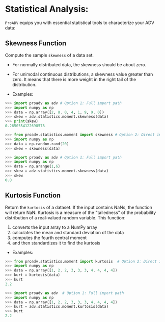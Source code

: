 # Statistical Analysis: 
`ProADV` equips you with essential statistical tools to characterize your ADV data:

## Skewness Function

Compute the sample `skewness` of a data set. 
- For normally distributed data, the skewness should be about zero. 
- For unimodal continuous distributions, a skewness value greater than zero. It means that there is more weight in the right tail of the distribution. 

- Examples:

```python
>>> import proadv as adv # Option 1: Full import path
>>> import numpy as np
>>> data = np.array([2, 8, 0, 4, 1, 9, 9, 0]) 
>>> skew = adv.statistics.moment.skewness(data)
>>> print(skew)
0.2650554122698573
```

```python
>>> from proadv.statistics.moment import skewness # Option 2: Direct import
>>> import numpy as np
>>> data = np.random.rand(20)
>>> skew = skewness(data) 
```

```python
>>> import proadv as adv # Option 1: Full import path
>>> import numpy as np
>>> data = np.arange(1,6)
>>> skew = adv.statistics.moment.skewness(data)
>>> skew
0.0
```


## Kurtosis Function

Return the `kurtosis` of a dataset. If the input contains NaNs, the function will return NaN. 
Kurtosis is a measure of the "tailedness" of the probability distribution of a real-valued random variable. 
This function:
1. converts the input array to a NumPy array 
2. calculates the mean and standard deviation of the data 
3. computes the fourth central moment
4. and then standardizes it to find the kurtosis

- Examples:

```python
>>> from proadv.statistics.moment import kurtosis  # Option 2: Direct import
>>> import numpy as np
>>> data = np.array([1, 2, 2, 3, 3, 3, 4, 4, 4, 4])
>>> kurt = kurtosis(data)
>>> kurt
2.2
```

```python
>>> import proadv as adv  # Option 1: Full import path
>>> import numpy as np
>>> data = np.array([1, 2, 2, 3, 3, 3, 4, 4, 4, 4])
>>> kurt = adv.statistics.moment.kurtosis(data)
>>> kurt
2.2
```